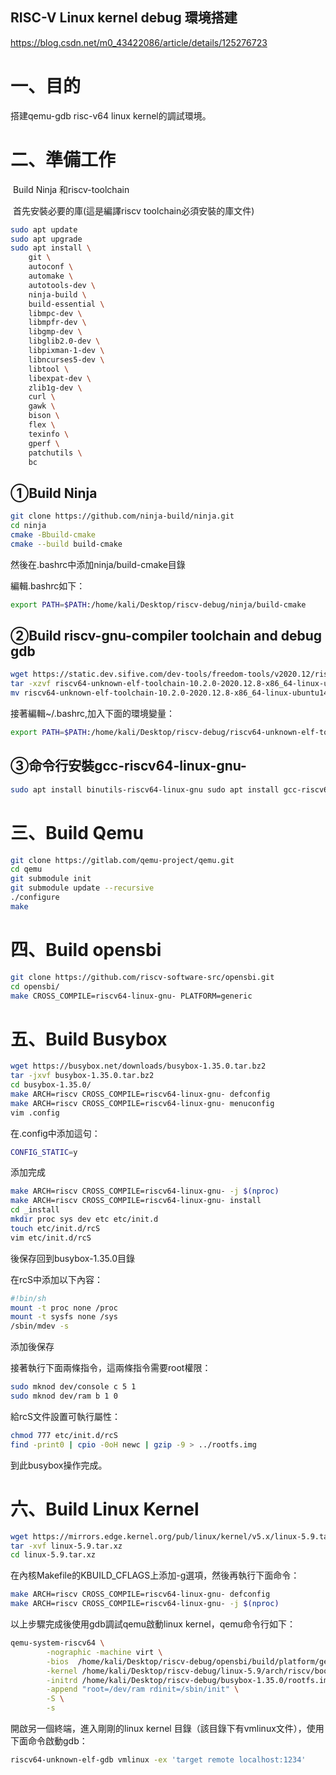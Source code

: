 ## RISC-V Linux kernel debug 環境搭建

https://blog.csdn.net/m0_43422086/article/details/125276723

# 一、目的

搭建qemu-gdb risc-v64 linux kernel的調試環境。

# 二、準備工作

​    Build Ninja 和riscv-toolchain

​    首先安裝必要的庫(這是編譯riscv toolchain必須安裝的庫文件)

```bash
sudo apt update 
sudo apt upgrade 
sudo apt install \
    git \
    autoconf \
    automake \
    autotools-dev \
    ninja-build \
    build-essential \
    libmpc-dev \
    libmpfr-dev \
    libgmp-dev \
    libglib2.0-dev \
    libpixman-1-dev \
    libncurses5-dev \
    libtool \
    libexpat-dev \
    zlib1g-dev \
    curl \
    gawk \
    bison \
    flex \
    texinfo \
    gperf \
    patchutils \
    bc

```

## ①Build Ninja

```bash
git clone https://github.com/ninja-build/ninja.git
cd ninja
cmake -Bbuild-cmake
cmake --build build-cmake
```

然後在.bashrc中添加ninja/build-cmake目錄

編輯.bashrc如下：

```bash
export PATH=$PATH:/home/kali/Desktop/riscv-debug/ninja/build-cmake
```

## ②Build riscv-gnu-compiler toolchain and debug gdb

```bash
wget https://static.dev.sifive.com/dev-tools/freedom-tools/v2020.12/riscv64-unknown-elf-toolchain-10.2.0-2020.12.8-x86_64-linux-ubuntu14.tar.gz
tar -xzvf riscv64-unknown-elf-toolchain-10.2.0-2020.12.8-x86_64-linux-ubuntu14.tar.gz
mv riscv64-unknown-elf-toolchain-10.2.0-2020.12.8-x86_64-linux-ubuntu14  riscv64-unknown-elf-toolchain
```

接著編輯~/.bashrc,加入下面的環境變量：

```bash
export PATH=$PATH:/home/kali/Desktop/riscv-debug/riscv64-unknown-elf-toolchain/bin
```

## ③命令行安裝gcc-riscv64-linux-gnu-

```bash
sudo apt install binutils-riscv64-linux-gnu sudo apt install gcc-riscv64-linux-gnu
```

# 三、Build Qemu

```bash
git clone https://gitlab.com/qemu-project/qemu.git
cd qemu
git submodule init
git submodule update --recursive
./configure
make
```

# 四、Build opensbi

```bash
git clone https://github.com/riscv-software-src/opensbi.git
cd opensbi/
make CROSS_COMPILE=riscv64-linux-gnu- PLATFORM=generic
```

# 五、Build Busybox

```bash
wget https://busybox.net/downloads/busybox-1.35.0.tar.bz2
tar -jxvf busybox-1.35.0.tar.bz2
cd busybox-1.35.0/
make ARCH=riscv CROSS_COMPILE=riscv64-linux-gnu- defconfig
make ARCH=riscv CROSS_COMPILE=riscv64-linux-gnu- menuconfig
vim .config 
```

在.config中添加這句：

```bash
CONFIG_STATIC=y
```

添加完成

```bash
make ARCH=riscv CROSS_COMPILE=riscv64-linux-gnu- -j $(nproc)
make ARCH=riscv CROSS_COMPILE=riscv64-linux-gnu- install
cd _install 
mkdir proc sys dev etc etc/init.d
touch etc/init.d/rcS
vim etc/init.d/rcS
```

後保存回到busybox-1.35.0目錄

在rcS中添加以下內容：

```bash
#!bin/sh 
mount -t proc none /proc 
mount -t sysfs none /sys 
/sbin/mdev -s
```

添加後保存

接著執行下面兩條指令，這兩條指令需要root權限：

```bash
sudo mknod dev/console c 5 1 
sudo mknod dev/ram b 1 0
```

給rcS文件設置可執行屬性：

```bash
chmod 777 etc/init.d/rcS
find -print0 | cpio -0oH newc | gzip -9 > ../rootfs.img 
```

到此busybox操作完成。

# 六、Build Linux Kernel

```bash
wget https://mirrors.edge.kernel.org/pub/linux/kernel/v5.x/linux-5.9.tar.xz
tar -xvf linux-5.9.tar.xz
cd linux-5.9.tar.xz 
```

在內核Makefile的KBUILD_CFLAGS上添加-g選項，然後再執行下面命令：

```bash
make ARCH=riscv CROSS_COMPILE=riscv64-linux-gnu- defconfig 
make ARCH=riscv CROSS_COMPILE=riscv64-linux-gnu- -j $(nproc)
```

以上步驟完成後使用gdb調試qemu啟動linux kernel，qemu命令行如下：

```bash
qemu-system-riscv64 \
        -nographic -machine virt \
        -bios  /home/kali/Desktop/riscv-debug/opensbi/build/platform/generic/firmware/fw_dynamic.bin \
        -kernel /home/kali/Desktop/riscv-debug/linux-5.9/arch/riscv/boot/Image \
        -initrd /home/kali/Desktop/riscv-debug/busybox-1.35.0/rootfs.img  \
        -append "root=/dev/ram rdinit=/sbin/init" \
        -S \
        -s
```

開啟另一個終端，進入剛剛的linux kernel 目錄（該目錄下有vmlinux文件），使用下面命令啟動gdb：

```bash
riscv64-unknown-elf-gdb vmlinux -ex 'target remote localhost:1234'
```
